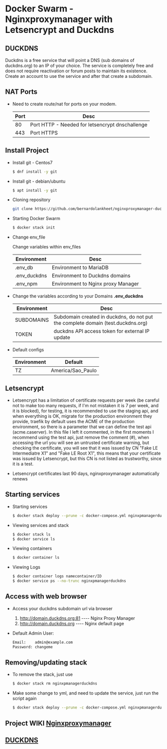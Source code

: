 # Docker Swarm - Nginxproxymanager with Letsencrypt and Duckdns 

## DUCKDNS
Duckdns is a free service that will point a DNS (sub domains of duckdns.org) to an IP of your choice. The service is completely free and does not require reactivation or forum posts to maintain its existence. Create an account to use the service and after that create a subdomain.

## NAT Ports
- Need to create route/nat for ports on your modem.

    | Port                   | Desc
    | -------------------    | ----------------------------------------------------------------
    | 80                     | Port HTTP - Needed for letsencrypt dnschallenge 
    | 443                    | Port HTTPS

## Install Project

- Install git - Centos7 
    ```bash
    $ dnf install -y git
    ```

- Install git - debian/ubuntu 
    ```bash
    $ apt install -y git
    ```

- Cloning repository 
    ```bash
    git clone https://github.com/bernardolankheet/nginxproxymanager-duckdns.git && cd nginxproxymanager-duckdns  
    ```

- Starting Docker Swarm
    ```bash
    $ docker stack init
    ```

- Change env_file  
    
    Change variables within env_files

    | Environment            | Desc
    | -------------------    | -------------------------------------------------------------------------------------
    | .env_db                | Environment to MariaDB
    | .env_duckdns           | Environment to Duckdns domains
    | .env_npm               | Environment to Nginx proxy Manager

- Change the variables according to your Domains **.env_duckdns**

    | Environment            | Desc
    | -------------------    | -------------------------------------------------------------------------------------
    | SUBDOMAINS             | Subdomain created in duckdns, do not put the complete domain (test.duckdns.org)
    | TOKEN                  | duckdns API access token for external IP update

- Default configs

    | Environment            | Default
    | -------------------    | -----------------------
    | TZ                     | America/Sao_Paulo

## Letsencrypt

- Letsencrypt has a limitation of certificate requests per week (be careful not to make too many requests, if I'm not mistaken it is 7 per week, and it is blocked), for testing, it is recommended to use the staging api, and when everything is OK, migrate for the production environment they provide, traefik by default uses the ACME of the production environment, so there is a parameter that we can define the test api (acme.caserver). In this file I left it commented, in the first moments I recommend using the test api, just remove the comment (#), when accessing the url you will see an untrusted certificate warning, but checking the certificate, you will see that it was issued by CN "Fake LE Intermediatre X1" and "Fake LE Root X1", this means that your certificate was issued by Letsencrypt, but this CN is not listed as trustworthy, since it is a test.

- Letsencrypt certificates last 90 days, nginxproxymanager automatically renews

## Starting services

- Starting services
    ```bash
    $ docker stack deploy --prune -c docker-compose.yml nginxpmanagerduckdns 
    ```  

- Viewing services and stack
    ```bash
   $ docker stack ls
   $ docker service ls
    ```

- Viewing containers
    ```bash
    $ docker container ls
    ```

- Viewing Logs
    ```bash
    $ docker container logs namecontainer/ID
    $ docker service ps --no-trunc nginxpmanagerduckdns
    ```

## Access with web browser
- Access your duckdns subdomain url via browser 
    1) http://domain.duckdns.org:81        ---- Nginx Proxy Manager 
	2) http://domain.duckdns.org        ---- Nginx default page

- Default Admin User:
    ```bash
	Email:    admin@example.com
	Password: changeme
    ```	   

## Removing/updating stack
- To remove the stack, just use
    ```bash
    $ docker stack rm nginxpmanagerduckdns
    ```

- Make some change to yml, and need to update the service, just run the script again
    ```bash
    $ docker stack deploy --prune -c docker-compose.yml nginxpmanagerduckdns
     ```

## Project WIKI [Nginxproxymanager](https://nginxproxymanager.com/guide/#project-goal)
## [DUCKDNS](https://www.duckdns.org)
